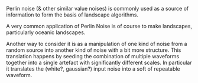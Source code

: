 
Perlin noise (& other similar value noises)  is commonly used as a source of information to form the basis of landscape algorithms.

A very common application of Perlin Noise is of course to make landscapes, particularly oceanic landscapes.

Another way to consider it is as a manipulation of one kind of noise from a random source into another kind of noise with a bit more structure. This translation happens by seeding the combination of multiple waveforms together into a single artefact with significantly different scales. In particular it translates the (white?, gaussian?) input noise into a soft of repeatable waveform.
